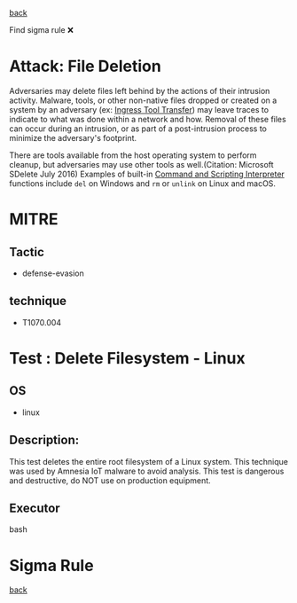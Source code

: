 
[back](../index.md)

Find sigma rule :x: 

# Attack: File Deletion 

Adversaries may delete files left behind by the actions of their intrusion activity. Malware, tools, or other non-native files dropped or created on a system by an adversary (ex: [Ingress Tool Transfer](https://attack.mitre.org/techniques/T1105)) may leave traces to indicate to what was done within a network and how. Removal of these files can occur during an intrusion, or as part of a post-intrusion process to minimize the adversary's footprint.

There are tools available from the host operating system to perform cleanup, but adversaries may use other tools as well.(Citation: Microsoft SDelete July 2016) Examples of built-in [Command and Scripting Interpreter](https://attack.mitre.org/techniques/T1059) functions include <code>del</code> on Windows and <code>rm</code> or <code>unlink</code> on Linux and macOS.

# MITRE
## Tactic
  - defense-evasion


## technique
  - T1070.004


# Test : Delete Filesystem - Linux
## OS
  - linux


## Description:
This test deletes the entire root filesystem of a Linux system. This technique was used by Amnesia IoT malware to avoid analysis. This test is dangerous and destructive, do NOT use on production equipment.


## Executor
bash

# Sigma Rule


[back](../index.md)
